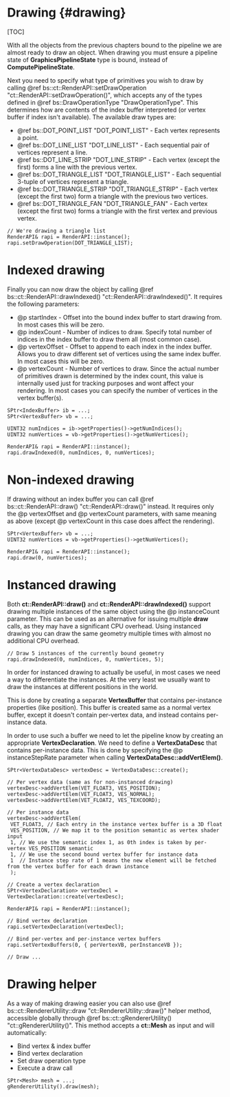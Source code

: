 Drawing									{#drawing}
===============
[TOC]

With all the objects from the previous chapters bound to the pipeline we are almost ready to draw an object. When drawing you must ensure a pipeline state of **GraphicsPipelineState** type is bound, instead of **ComputePipelineState**.

Next you need to specify what type of primitives you wish to draw by calling @ref bs::ct::RenderAPI::setDrawOperation "ct::RenderAPI::setDrawOperation()", which accepts any of the types defined in @ref bs::DrawOperationType "DrawOperationType". This determines how are contents of the index buffer interpreted (or vertex buffer if index isn't available). The available draw types are:
 - @ref bs::DOT_POINT_LIST "DOT_POINT_LIST" - Each vertex represents a point.
 - @ref bs::DOT_LINE_LIST "DOT_LINE_LIST" - Each sequential pair of vertices represent a line.
 - @ref bs::DOT_LINE_STRIP "DOT_LINE_STRIP" - Each vertex (except the first) forms a line with the previous vertex.
 - @ref bs::DOT_TRIANGLE_LIST "DOT_TRIANGLE_LIST" - Each sequential 3-tuple of vertices represent a triangle.
 - @ref bs::DOT_TRIANGLE_STRIP "DOT_TRIANGLE_STRIP" - Each vertex (except the first two) form a triangle with the previous two vertices.
 - @ref bs::DOT_TRIANGLE_FAN "DOT_TRIANGLE_FAN" - Each vertex (except the first two) forms a triangle with the first vertex and previous vertex.

~~~~~~~~~~~~~{.cpp}
// We're drawing a triangle list
RenderAPI& rapi = RenderAPI::instance();
rapi.setDrawOperation(DOT_TRIANGLE_LIST);
~~~~~~~~~~~~~

# Indexed drawing
Finally you can now draw the object by calling @ref bs::ct::RenderAPI::drawIndexed() "ct::RenderAPI::drawIndexed()". It requires the following parameters:
 - @p startIndex - Offset into the bound index buffer to start drawing from. In most cases this will be zero.
 - @p indexCount - Number of indices to draw. Specify total number of indices in the index buffer to draw them all (most common case).
 - @p vertexOffset - Offset to append to each index in the index buffer. Allows you to draw different set of vertices using the same index buffer. In most cases this will be zero.
 - @p vertexCount - Number of vertices to draw. Since the actual number of primitives drawn is determined by the index count, this value is internally used just for tracking purposes and wont affect your rendering. In most cases you can specify the number of vertices in the vertex buffer(s).
 
~~~~~~~~~~~~~{.cpp}
SPtr<IndexBuffer> ib = ...;
SPtr<VertexBuffer> vb = ...;

UINT32 numIndices = ib->getProperties()->getNumIndices();
UINT32 numVertices = vb->getProperties()->getNumVertices();

RenderAPI& rapi = RenderAPI::instance();
rapi.drawIndexed(0, numIndices, 0, numVertices);
~~~~~~~~~~~~~

# Non-indexed drawing
If drawing without an index buffer you can call @ref bs::ct::RenderAPI::draw() "ct::RenderAPI::draw()" instead. It requires only the @p vertexOffset and @p vertexCount parameters, with same meaning as above (except @p vertexCount in this case does affect the rendering).

~~~~~~~~~~~~~{.cpp}
SPtr<VertexBuffer> vb = ...;
UINT32 numVertices = vb->getProperties()->getNumVertices();

RenderAPI& rapi = RenderAPI::instance();
rapi.draw(0, numVertices);
~~~~~~~~~~~~~

# Instanced drawing
Both **ct::RenderAPI::draw()** and **ct::RenderAPI::drawIndexed()** support drawing multiple instances of the same object using the @p instanceCount parameter. This can be used as an alternative for issuing multiple **draw** calls, as they may have a significant CPU overhead. Using instanced drawing you can draw the same geometry multiple times with almost no additional CPU overhead.

~~~~~~~~~~~~~{.cpp}
// Draw 5 instances of the currently bound geometry
rapi.drawIndexed(0, numIndices, 0, numVertices, 5);
~~~~~~~~~~~~~

In order for instanced drawing to actually be useful, in most cases we need a way to differentiate the instances. At the very least we usually want to draw the instances at different positions in the world.

This is done by creating a separate **VertexBuffer** that contains per-instance properties (like position). This buffer is created same as a normal vertex buffer, except it doesn't contain per-vertex data, and instead contains per-instance data.

In order to use such a buffer we need to let the pipeline know by creating an appropriate **VertexDeclaration**. We need to define a **VertexDataDesc** that contains per-instance data. This is done by specifying the @p instanceStepRate parameter when calling **VertexDataDesc::addVertElem()**.

~~~~~~~~~~~~~{.cpp}
SPtr<VertexDataDesc> vertexDesc = VertexDataDesc::create();

// Per vertex data (same as for non-instanced drawing)
vertexDesc->addVertElem(VET_FLOAT3, VES_POSITION);
vertexDesc->addVertElem(VET_FLOAT3, VES_NORMAL);
vertexDesc->addVertElem(VET_FLOAT2, VES_TEXCOORD);

// Per instance data
vertexDesc->addVertElem(
 VET_FLOAT3, // Each entry in the instance vertex buffer is a 3D float
 VES_POSITION, // We map it to the position semantic as vertex shader input
 1, // We use the semantic index 1, as 0th index is taken by per-vertex VES_POSITION semantic
 1, // We use the second bound vertex buffer for instance data
 1  // Instance step rate of 1 means the new element will be fetched from the vertex buffer for each drawn instance
 );

// Create a vertex declaration
SPtr<VertexDeclaration> vertexDecl = VertexDeclaration::create(vertexDesc);

RenderAPI& rapi = RenderAPI::instance();

// Bind vertex declaration
rapi.setVertexDeclaration(vertexDecl);

// Bind per-vertex and per-instance vertex buffers
rapi.setVertexBuffers(0, { perVertexVB, perInstanceVB });

// Draw ...
~~~~~~~~~~~~~

# Drawing helper
As a way of making drawing easier you can also use @ref bs::ct::RendererUtility::draw "ct::RendererUtility::draw()" helper method, accessible globally through @ref bs::ct::gRendererUtility() "ct::gRendererUtility()". This method accepts a **ct::Mesh** as input and will automatically:
 - Bind vertex & index buffer
 - Bind vertex declaration
 - Set draw operation type
 - Execute a draw call

~~~~~~~~~~~~~{.cpp}
SPtr<Mesh> mesh = ...;
gRendererUtility().draw(mesh);
~~~~~~~~~~~~~
